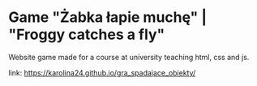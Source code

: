 # Game "Żabka łapie muchę" | "Froggy catches a fly"

Website game made for a course at university teaching html, css and js.

link: https://karolina24.github.io/gra_spadajace_obiekty/



